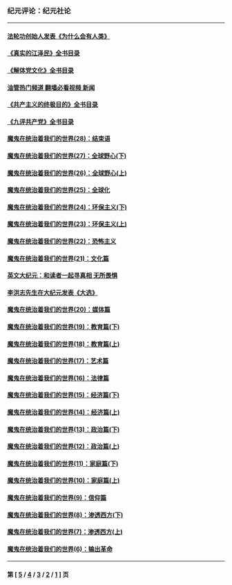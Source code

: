 ### 纪元评论：纪元社论
---
#### [法轮功创始人发表《为什么会有人类》](../../pages/nsc422/n13912117.md?04070330) 
#### [《真实的江泽民》全书目录](../../pages/nsc422/n13721399.md?04070330) 
#### [《解体党文化》全书目录](../../pages/nsc422/n13721157.md?04070330) 
#### [油管热门频道 翻墙必看视频 新闻](ok?04070330)
#### [《共产主义的终极目的》全书目录](../../pages/nsc422/n13721048.md?04070330) 
#### [《九评共产党》全书目录](../../pages/nsc422/n13708085.md?04070330) 
#### [魔鬼在统治着我们的世界(28)：结束语](../../pages/nsc422/n10936246.md?04070330) 
#### [魔鬼在统治着我们的世界(27)：全球野心(下)](../../pages/nsc422/n10928319.md?04070330) 
#### [魔鬼在统治着我们的世界(26)：全球野心(上)](../../pages/nsc422/n10900318.md?04070330) 
#### [魔鬼在统治着我们的世界(25)：全球化](../../pages/nsc422/n10788205.md?04070330) 
#### [魔鬼在统治着我们的世界(24)：环保主义(下)](../../pages/nsc422/n10695307.md?04070330) 
#### [魔鬼在统治着我们的世界(23)：环保主义(上)](../../pages/nsc422/n10688613.md?04070330) 
#### [魔鬼在统治着我们的世界(22)：恐怖主义](../../pages/nsc422/n10614727.md?04070330) 
#### [魔鬼在统治着我们的世界(21)：文化篇](../../pages/nsc422/n10597706.md?04070330) 
#### [英文大纪元：和读者一起寻真相 无所畏惧](../../pages/nsc422/n12542027.md?04070330) 
#### [李洪志先生在大纪元发表《大选》](../../pages/nsc422/n12534746.md?04070330) 
#### [魔鬼在统治着我们的世界(20)：媒体篇](../../pages/nsc422/n10586579.md?04070330) 
#### [魔鬼在统治着我们的世界(19)：教育篇(下)](../../pages/nsc422/n10564808.md?04070330) 
#### [魔鬼在统治着我们的世界(18)：教育篇(上)](../../pages/nsc422/n10526970.md?04070330) 
#### [魔鬼在统治着我们的世界(17)：艺术篇](../../pages/nsc422/n10499093.md?04070330) 
#### [魔鬼在统治着我们的世界(16)：法律篇](../../pages/nsc422/n10485969.md?04070330) 
#### [魔鬼在统治着我们的世界(15)：经济篇(下)](../../pages/nsc422/n10469975.md?04070330) 
#### [魔鬼在统治着我们的世界(14)：经济篇(上)](../../pages/nsc422/n10457370.md?04070330) 
#### [魔鬼在统治着我们的世界(13)：政治篇(下)](../../pages/nsc422/n10448270.md?04070330) 
#### [魔鬼在统治着我们的世界(12)：政治篇(上)](../../pages/nsc422/n10444576.md?04070330) 
#### [魔鬼在统治着我们的世界(11)：家庭篇(下)](../../pages/nsc422/n10440961.md?04070330) 
#### [魔鬼在统治着我们的世界(10)：家庭篇(上)](../../pages/nsc422/n10435448.md?04070330) 
#### [魔鬼在统治着我们的世界(9)：信仰篇](../../pages/nsc422/n10432159.md?04070330) 
#### [魔鬼在统治着我们的世界(8)：渗透西方(下)](../../pages/nsc422/n10429603.md?04070330) 
#### [魔鬼在统治着我们的世界(7)：渗透西方(上)](../../pages/nsc422/n10426013.md?04070330) 
#### [魔鬼在统治着我们的世界(6)：输出革命](../../pages/nsc422/n10421536.md?04070330) 

---
#### 第 [ [5](./5.md?04070330) / [4](./4.md?04070330) / [3](./3.md?04070330) / [2](./2.md?04070330) / [1](./1.md?04070330) ] 页
